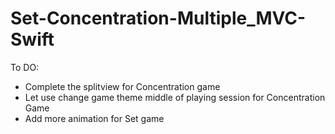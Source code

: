 # Set-Concentration-Multiple_MVC-Swift

To DO:
  - Complete the splitview for Concentration game
  - Let use change game theme middle of playing session for Concentration Game
  - Add more animation for Set game
